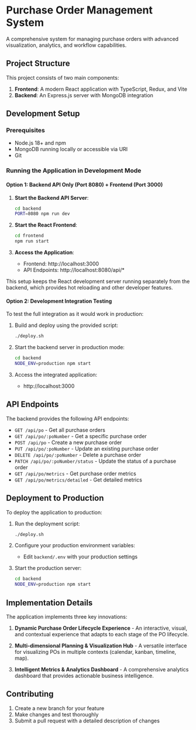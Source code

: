 # Purchase Order Management System

A comprehensive system for managing purchase orders with advanced visualization, analytics, and workflow capabilities.

## Project Structure

This project consists of two main components:

1. **Frontend**: A modern React application with TypeScript, Redux, and Vite
2. **Backend**: An Express.js server with MongoDB integration

## Development Setup

### Prerequisites

- Node.js 18+ and npm
- MongoDB running locally or accessible via URI
- Git

### Running the Application in Development Mode

#### Option 1: Backend API Only (Port 8080) + Frontend (Port 3000)

1. **Start the Backend API Server**:
   ```bash
   cd backend
   PORT=8080 npm run dev
   ```

2. **Start the React Frontend**:
   ```bash
   cd frontend
   npm run start
   ```

3. **Access the Application**:
   - Frontend: http://localhost:3000
   - API Endpoints: http://localhost:8080/api/*

This setup keeps the React development server running separately from the backend, which provides hot reloading and other developer features.

#### Option 2: Development Integration Testing

To test the full integration as it would work in production:

1. Build and deploy using the provided script:
   ```bash
   ./deploy.sh
   ```

2. Start the backend server in production mode:
   ```bash
   cd backend
   NODE_ENV=production npm start
   ```

3. Access the integrated application:
   - http://localhost:3000

## API Endpoints

The backend provides the following API endpoints:

- `GET /api/po` - Get all purchase orders
- `GET /api/po/:poNumber` - Get a specific purchase order
- `POST /api/po` - Create a new purchase order
- `PUT /api/po/:poNumber` - Update an existing purchase order
- `DELETE /api/po/:poNumber` - Delete a purchase order
- `PATCH /api/po/:poNumber/status` - Update the status of a purchase order
- `GET /api/po/metrics` - Get purchase order metrics
- `GET /api/po/metrics/detailed` - Get detailed metrics

## Deployment to Production

To deploy the application to production:

1. Run the deployment script:
   ```bash
   ./deploy.sh
   ```

2. Configure your production environment variables:
   - Edit `backend/.env` with your production settings

3. Start the production server:
   ```bash
   cd backend
   NODE_ENV=production npm start
   ```

## Implementation Details

The application implements three key innovations:

1. **Dynamic Purchase Order Lifecycle Experience** - An interactive, visual, and contextual experience that adapts to each stage of the PO lifecycle.

2. **Multi-dimensional Planning & Visualization Hub** - A versatile interface for visualizing POs in multiple contexts (calendar, kanban, timeline, map).

3. **Intelligent Metrics & Analytics Dashboard** - A comprehensive analytics dashboard that provides actionable business intelligence.

## Contributing

1. Create a new branch for your feature
2. Make changes and test thoroughly
3. Submit a pull request with a detailed description of changes